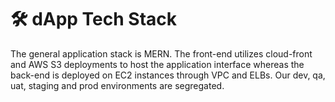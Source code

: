 # 🛠 dApp Tech Stack

The general application stack is MERN. The front-end utilizes cloud-front and AWS S3 deployments to host the application interface whereas the back-end is deployed on EC2 instances through VPC and ELBs. Our dev, qa, uat, staging and prod environments are segregated.
